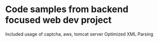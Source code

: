 # Code samples from backend focused web dev project
Included usage of captcha, aws, tomcat server
Optimized XML Parsing
